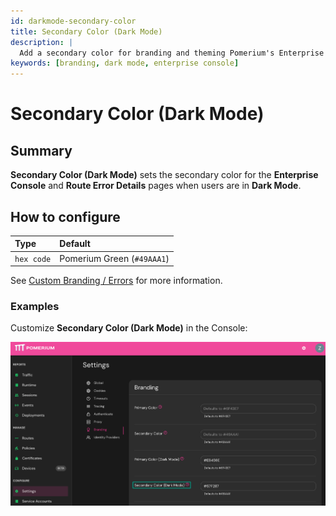 ```yaml
---
id: darkmode-secondary-color
title: Secondary Color (Dark Mode)
description: |
  Add a secondary color for branding and theming Pomerium's Enterprise Console and information pages in dark mode.
keywords: [branding, dark mode, enterprise console]
---
```


# Secondary Color (Dark Mode)

## Summary

**Secondary Color (Dark Mode)** sets the secondary color for the **Enterprise Console** and **Route Error Details** pages when users are in **Dark Mode**.

## How to configure

| **Type**   | **Default**                |
| :--------- | :------------------------- |
| `hex code` | Pomerium Green (`#49AAA1`) |

See [Custom Branding / Errors](/docs/capabilities/branding) for more information.

### Examples

Customize **Secondary Color (Dark Mode)** in the Console:

![Set custom secondary color for dark mode](./img/branding-dark-mode-secondary.png)
